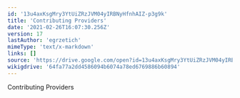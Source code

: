 ```yaml
---
id: '13u4axKsgMry3YtUiZRzJVM04yIRBNyHfnhAIZ-p3g9k'
title: 'Contributing Providers'
date: '2021-02-26T16:07:30.256Z'
version: 17
lastAuthor: 'egrzetich'
mimeType: 'text/x-markdown'
links: []
source: 'https://drive.google.com/open?id=13u4axKsgMry3YtUiZRzJVM04yIRBNyHfnhAIZ-p3g9k'
wikigdrive: '64fa77a2dd4586094b6074a78ed6769886b60894'
---
```

Contributing Providers
